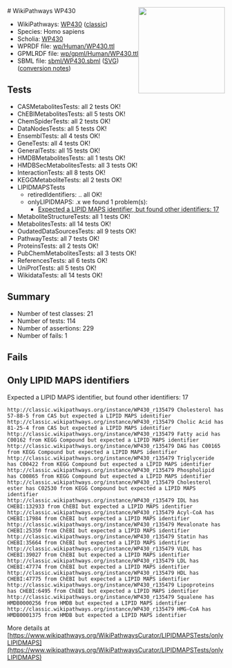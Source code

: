 <img style="float: right; width: 200px" src="https://upload.wikimedia.org/wikipedia/commons/thumb/8/83/Wplogo_with_text_500.png/640px-Wplogo_with_text_500.png" />
# WikiPathways WP430

* WikiPathways: [WP430](https://wikipathways.org/pathways/WP430) ([classic](https://classic.wikipathways.org/instance/WP430))
* Species: Homo sapiens
* Scholia: [WP430](https://scholia.toolforge.org/wikipathways/WP430)
* WPRDF file: [wp/Human/WP430.ttl](../wp/Human/WP430.ttl)
* GPMLRDF file: [wp/gpml/Human/WP430.ttl](../wp/gpml/Human/WP430.ttl)
* SBML file: [sbml/WP430.sbml](../sbml/WP430.sbml) ([SVG](../sbml/WP430.svg)) ([conversion notes](../sbml/WP430.txt))

## Tests
* CASMetabolitesTests: all 2 tests OK!
* ChEBIMetabolitesTests: all 5 tests OK!
* ChemSpiderTests: all 2 tests OK!
* DataNodesTests: all 5 tests OK!
* EnsemblTests: all 4 tests OK!
* GeneTests: all 4 tests OK!
* GeneralTests: all 15 tests OK!
* HMDBMetabolitesTests: all 1 tests OK!
* HMDBSecMetabolitesTests: all 3 tests OK!
* InteractionTests: all 8 tests OK!
* KEGGMetaboliteTests: all 2 tests OK!
* LIPIDMAPSTests
    * retiredIdentifiers: .. all OK!
    * onlyLIPIDMAPS: .x we found 1 problem(s):
        * [Expected a LIPID MAPS identifier, but found other identifiers: 17](#d0bfb67f)
* MetaboliteStructureTests: all 1 tests OK!
* MetabolitesTests: all 14 tests OK!
* OudatedDataSourcesTests: all 9 tests OK!
* PathwayTests: all 7 tests OK!
* ProteinsTests: all 2 tests OK!
* PubChemMetabolitesTests: all 3 tests OK!
* ReferencesTests: all 6 tests OK!
* UniProtTests: all 5 tests OK!
* WikidataTests: all 14 tests OK!


## Summary

* Number of test classes: 21
* Number of tests: 114
* Number of assertions: 229
* Number of fails: 1

## Fails

<a name="d0bfb67f" />

## Only LIPID MAPS identifiers

Expected a LIPID MAPS identifier, but found other identifiers: 17
```
http://classic.wikipathways.org/instance/WP430_r135479 Cholesterol has 57-88-5 from CAS but expected a LIPID MAPS identifier
http://classic.wikipathways.org/instance/WP430_r135479 Cholic Acid has 81-25-4 from CAS but expected a LIPID MAPS identifier
http://classic.wikipathways.org/instance/WP430_r135479 Fatty acid has C00162 from KEGG Compound but expected a LIPID MAPS identifier
http://classic.wikipathways.org/instance/WP430_r135479 DAG has C00165 from KEGG Compound but expected a LIPID MAPS identifier
http://classic.wikipathways.org/instance/WP430_r135479 Triglyceride has C00422 from KEGG Compound but expected a LIPID MAPS identifier
http://classic.wikipathways.org/instance/WP430_r135479 Phospholipid has C00865 from KEGG Compound but expected a LIPID MAPS identifier
http://classic.wikipathways.org/instance/WP430_r135479 Cholesterol ester has C02530 from KEGG Compound but expected a LIPID MAPS identifier
http://classic.wikipathways.org/instance/WP430_r135479 IDL has CHEBI:132933 from ChEBI but expected a LIPID MAPS identifier
http://classic.wikipathways.org/instance/WP430_r135479 Acyl-CoA has CHEBI:17984 from ChEBI but expected a LIPID MAPS identifier
http://classic.wikipathways.org/instance/WP430_r135479 Mevalonate has CHEBI:25350 from ChEBI but expected a LIPID MAPS identifier
http://classic.wikipathways.org/instance/WP430_r135479 Statin has CHEBI:35664 from ChEBI but expected a LIPID MAPS identifier
http://classic.wikipathways.org/instance/WP430_r135479 VLDL has CHEBI:39027 from ChEBI but expected a LIPID MAPS identifier
http://classic.wikipathways.org/instance/WP430_r135479 LDL has CHEBI:47774 from ChEBI but expected a LIPID MAPS identifier
http://classic.wikipathways.org/instance/WP430_r135479 HDL has CHEBI:47775 from ChEBI but expected a LIPID MAPS identifier
http://classic.wikipathways.org/instance/WP430_r135479 Lipoproteins has CHEBI:6495 from ChEBI but expected a LIPID MAPS identifier
http://classic.wikipathways.org/instance/WP430_r135479 Squalene has HMDB0000256 from HMDB but expected a LIPID MAPS identifier
http://classic.wikipathways.org/instance/WP430_r135479 HMG-CoA has HMDB0001375 from HMDB but expected a LIPID MAPS identifier
```

More details at [https://www.wikipathways.org/WikiPathwaysCurator/LIPIDMAPSTests/onlyLIPIDMAPS](https://www.wikipathways.org/WikiPathwaysCurator/LIPIDMAPSTests/onlyLIPIDMAPS)

